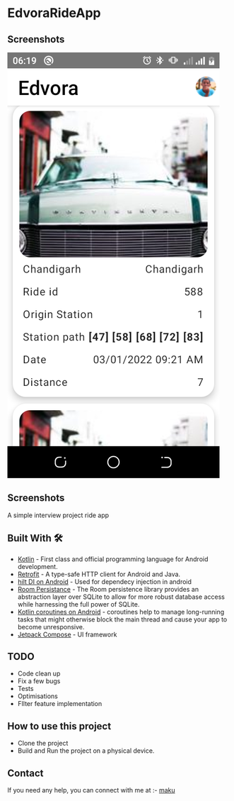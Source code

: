 ﻿# EdvoraRideApp

## Screenshots
<img src="docs/main.png"/>

## Screenshots
A  simple interview project ride app

## Built With 🛠
- [Kotlin](https://kotlinlang.org/) - First class and official programming language for Android development.
- [Retrofit](https://square.github.io/retrofit/) - A type-safe HTTP client for Android and Java.
- [hilt DI on Android](https://kodein.org/Kodein-DI/?5.0/android) - Used for dependecy injection in android
- [Room Persistance](https://developer.android.com/topic/libraries/architecture/room) - The Room persistence library provides an abstraction layer over SQLite to allow for more robust database access while harnessing the full power of SQLite.
- [Kotlin coroutines on Android](https://developer.android.com/kotlin/coroutines) - coroutines help to manage long-running tasks that might otherwise block the main thread and cause your app to become unresponsive.
- [Jetpack Compose]() - UI framework

## TODO
- Code clean up
- Fix a few bugs
- Tests
- Optimisations
- FIlter feature implementation

## How to use this project
- Clone the project
- Build and Run the project on a physical device.

## Contact
If you need any help, you can connect with me at :- [maku](https://www.linkedin.com/in/maku-mazakpe-700a3a165/)

